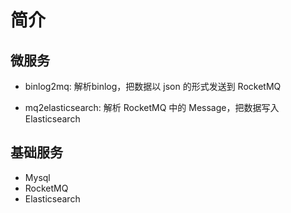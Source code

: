 # 简介
## 微服务
- binlog2mq: 解析binlog，把数据以 json 的形式发送到 RocketMQ

- mq2elasticsearch: 解析 RocketMQ 中的 Message，把数据写入 Elasticsearch

## 基础服务
- Mysql
- RocketMQ
- Elasticsearch
